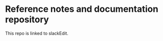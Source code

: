 # Reference notes and documentation repository

This repo is linked to slackEdit.


<!--stackedit_data:
eyJoaXN0b3J5IjpbMTkxMDk0MDAyMl19
-->